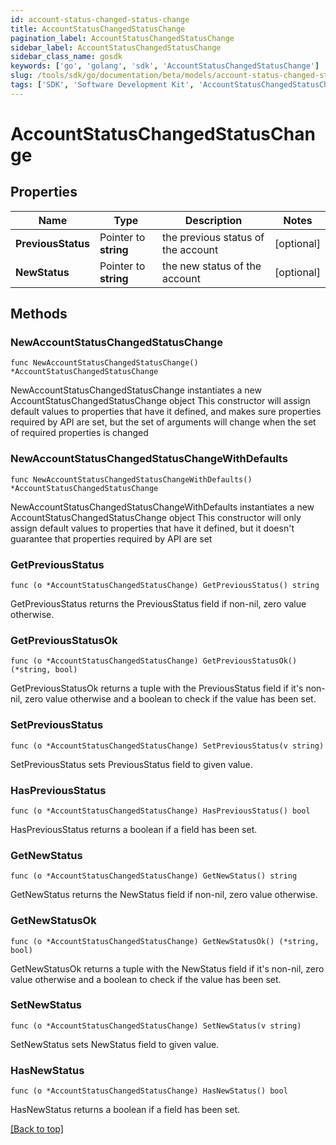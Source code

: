 ```yaml
---
id: account-status-changed-status-change
title: AccountStatusChangedStatusChange
pagination_label: AccountStatusChangedStatusChange
sidebar_label: AccountStatusChangedStatusChange
sidebar_class_name: gosdk
keywords: ['go', 'golang', 'sdk', 'AccountStatusChangedStatusChange'] 
slug: /tools/sdk/go/documentation/beta/models/account-status-changed-status-change
tags: ['SDK', 'Software Development Kit', 'AccountStatusChangedStatusChange']
---
```


# AccountStatusChangedStatusChange

## Properties

Name | Type | Description | Notes
------------ | ------------- | ------------- | -------------
**PreviousStatus** | Pointer to **string** | the previous status of the account | [optional] 
**NewStatus** | Pointer to **string** | the new status of the account | [optional] 

## Methods

### NewAccountStatusChangedStatusChange

`func NewAccountStatusChangedStatusChange() *AccountStatusChangedStatusChange`

NewAccountStatusChangedStatusChange instantiates a new AccountStatusChangedStatusChange object
This constructor will assign default values to properties that have it defined,
and makes sure properties required by API are set, but the set of arguments
will change when the set of required properties is changed

### NewAccountStatusChangedStatusChangeWithDefaults

`func NewAccountStatusChangedStatusChangeWithDefaults() *AccountStatusChangedStatusChange`

NewAccountStatusChangedStatusChangeWithDefaults instantiates a new AccountStatusChangedStatusChange object
This constructor will only assign default values to properties that have it defined,
but it doesn't guarantee that properties required by API are set

### GetPreviousStatus

`func (o *AccountStatusChangedStatusChange) GetPreviousStatus() string`

GetPreviousStatus returns the PreviousStatus field if non-nil, zero value otherwise.

### GetPreviousStatusOk

`func (o *AccountStatusChangedStatusChange) GetPreviousStatusOk() (*string, bool)`

GetPreviousStatusOk returns a tuple with the PreviousStatus field if it's non-nil, zero value otherwise
and a boolean to check if the value has been set.

### SetPreviousStatus

`func (o *AccountStatusChangedStatusChange) SetPreviousStatus(v string)`

SetPreviousStatus sets PreviousStatus field to given value.

### HasPreviousStatus

`func (o *AccountStatusChangedStatusChange) HasPreviousStatus() bool`

HasPreviousStatus returns a boolean if a field has been set.

### GetNewStatus

`func (o *AccountStatusChangedStatusChange) GetNewStatus() string`

GetNewStatus returns the NewStatus field if non-nil, zero value otherwise.

### GetNewStatusOk

`func (o *AccountStatusChangedStatusChange) GetNewStatusOk() (*string, bool)`

GetNewStatusOk returns a tuple with the NewStatus field if it's non-nil, zero value otherwise
and a boolean to check if the value has been set.

### SetNewStatus

`func (o *AccountStatusChangedStatusChange) SetNewStatus(v string)`

SetNewStatus sets NewStatus field to given value.

### HasNewStatus

`func (o *AccountStatusChangedStatusChange) HasNewStatus() bool`

HasNewStatus returns a boolean if a field has been set.


[[Back to top]](#) 


